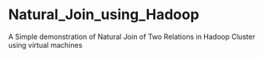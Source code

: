 # Natural_Join_using_Hadoop

A Simple demonstration of Natural Join of Two Relations in Hadoop Cluster using virtual machines


